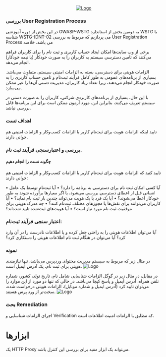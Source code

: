 <!-- PROJECT LOGO -->
<br />
<div align="center">
  <a href="https://github.com/othneildrew/Best-README-Template">
    <img src="https://securityworld.ir/wp-content/uploads/2021/06/owasp-WSTG-IDNT-02.jpg" alt="Logo" >
  </a>
  </div>


### بررسی  User Registration Process

در این بخش از دوره آموزشی OWASP-WSTG به دومین بخش از استاندارد WSTG با شناسه WSTG-IDNT-02 می پردازیم که مربوط به بررسی User Registration Process می باشد.
خلاصه

برخی از وب سایت‌ها امکان ایجاد حساب کاربری و ثبت نام را برای کاربران فراهم می‌کنند که تامین دسترسی سیستم به کاربران را به صورت خودکار (‏یا نیمه خودکار) ‏انجام می‌دهد.

الزامات هویتی برای دسترسی، بسته به الزامات امنیتی سیستم، متفاوت می‌باشد. بسیاری از برنامه‌های عمومی به طور کامل فرآیند ثبت‌نام و تامین حساب کاربری را به صورت خودکار انجام می‌دهند، زیرا تعداد زیاد کاربران، مدیریت دستی آن‌ها را غیر ممکن می‌سازد.

با این حال، بسیاری از برنامه‌های کاربردی شرکتی، کاربران را به صورت دستی در سیستم تعریف می‌کنند، بنابراین این، مورد آزمون ممکن است برای این برنامه‌ها قابل بررسی نباشد.

### اهداف تست

تایید اینکه الزامات هویت برای ثبت‌نام کاربر با الزامات کسب‌وکار و الزامات امنیتی هم خوانی دارند.

### بررسی و اعتبارسنجی فرآیند ثبت‌ نام.
#### چگونه تست را انجام دهیم

تایید کنید که الزامات هویت برای ثبت‌نام کاربر با الزامات کسب‌وکار و الزامات امنیتی هم خوانی دارند:

• آیا کسی امکان ثبت نام برای دسترسی به برنامه را دارد؟
• آیا ثبت‌نام توسط یک عامل انسانی قبل از اعطای دسترسی بررسی می‌شود، یا اگر معیارها برآورده شوند به طور خودکار اعطا می‌شوند؟
• آیا یک فرد یا یک هویت می‌تواند چندین بار ثبت نام نماید؟
• آیا کاربران می‌توانند برای نقش‌ها یا مجوزهای مختلف ثبت‌نام کنند؟
• چه مدرک هویتی برای موفقیت ثبت نام مورد نیاز است؟
• آیا هویت‌های ثبت‌شده تایید شده‌اند؟

### اعتبار سنجی فرآیند ثبت‌نام:

آیا می‌توان اطلاعات هویتی را به راحتی جعل کرده و یا اطلاعات نادرست را در آن وارد کرد؟
آیا می‌توان در هنگام ثبت نام اطلاعات هویتی را دستکاری کرد؟

### نمونه

در مثال زیر که مربوط به سیستم مدیریت محتوای وردپرس می‌باشد، تنها نیازمندی هویتی برای ثبت نام، یک آدرس ایمیل است.
    <img src="https://github.com/BugHunter021/penetration-OWASP/blob/main/learn/persian/WSTG-IDNT/leeson-2/imsges/WSTG-IDNT-02-01-1024x484.jpg" alt="Logo" >

در مقابل، در مثال زیر در گوگل الزامات شناسایی شامل نام، تاریخ تولد، کشور، شماره ‌تلفن همراه، آدرس ایمیل و پاسخ کپچا می‌باشد. در حالی که تنها دو مورد از این موارد را می‌توان تایید کرد (‏آدرس ایمیل و شماره موبایل)‏، الزامات هویتی درخواست شده، سخت‌تر از ورد پرس هستند.
    <img src="https://github.com/BugHunter021/penetration-OWASP/blob/main/learn/persian/WSTG-IDNT/leeson-2/imsges/WSTG-IDNT-02-02-1024x426.jpg" alt="Logo" >

### بحث Remediation

اجرای الزامات شناسایی و Verification که مطابق با الزامات امنیت اطلاعات است.

# ابزارها

یک HTTP Proxy می‌تواند یک ابزار مفید برای بررسی این کنترل باشد.

